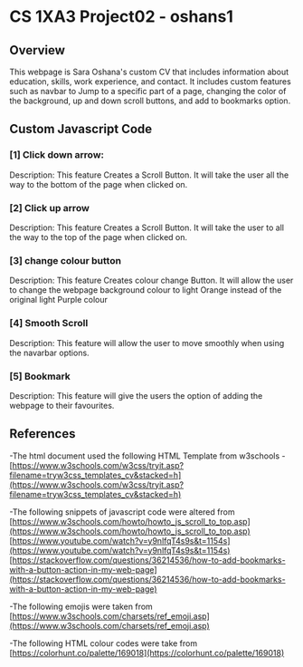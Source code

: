 # CS 1XA3 Project02 - oshans1
## Overview
This webpage is Sara Oshana's custom CV that includes information about education, skills, work experience, and contact. It includes custom features such as navbar to Jump to a specific part of a page, changing the color of the background, up and down scroll buttons, and add to bookmarks option.
## Custom Javascript Code
### [1] Click down arrow:

Description: This feature Creates a Scroll Button. It will take the user all the way to the bottom of the page when clicked on.

### [2] Click up arrow

Description: This feature Creates a Scroll Button. It will take the user to all the way to the top of the page when clicked on.

### [3] change colour button

Description: This feature Creates colour change Button. It will allow the user to change the webpage background colour to light Orange instead of the original light Purple colour

### [4] Smooth Scroll

Description: This feature will allow the user to move smoothly when using the navarbar options.

### [5] Bookmark

Description: This feature will give the users the option of adding the webpage to their favourites.
## References

-The html document used the following HTML Template from w3schools
-[https://www.w3schools.com/w3css/tryit.asp?filename=tryw3css_templates_cv&stacked=h](https://www.w3schools.com/w3css/tryit.asp?filename=tryw3css_templates_cv&stacked=h)

-The following snippets of javascript code were altered from 
 [https://www.w3schools.com/howto/howto_js_scroll_to_top.asp](https://www.w3schools.com/howto/howto_js_scroll_to_top.asp)                                                        
 [https://www.youtube.com/watch?v=y9nlfqT4s9s&t=1154s](https://www.youtube.com/watch?v=y9nlfqT4s9s&t=1154s)
 [https://stackoverflow.com/questions/36214536/how-to-add-bookmarks-with-a-button-action-in-my-web-page](https://stackoverflow.com/questions/36214536/how-to-add-bookmarks-with-a-button-action-in-my-web-page)
 
-The following emojis were taken from     
[https://www.w3schools.com/charsets/ref_emoji.asp](https://www.w3schools.com/charsets/ref_emoji.asp)

-The following HTML colour codes were take from 
[https://colorhunt.co/palette/169018](https://colorhunt.co/palette/169018)




